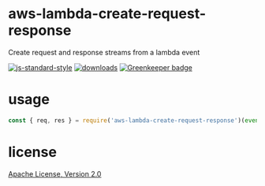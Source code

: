 # aws-lambda-create-request-response

Create request and response streams from a lambda event

[![js-standard-style](https://img.shields.io/badge/code_style-standard-brightgreen.svg)](https://github.com/feross/standard)
[![downloads](https://img.shields.io/npm/dm/aws-lambda-create-request-response.svg)](https://npmjs.org/package/aws-lambda-create-request-response)
[![Greenkeeper badge](https://badges.greenkeeper.io/JamesKyburz/aws-lambda-create-request-response.svg)](https://greenkeeper.io/)

# usage

```javascript
const { req, res } = require('aws-lambda-create-request-response')(event, callback)
```

# license

[Apache License, Version 2.0](LICENSE)
